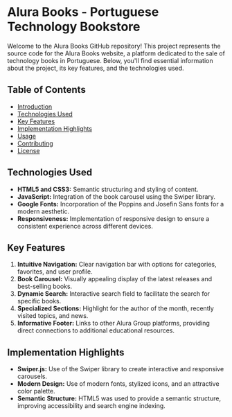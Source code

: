 # Alura Books - Portuguese Technology Bookstore

Welcome to the Alura Books GitHub repository! This project represents the source code for the Alura Books website, a platform dedicated to the sale of technology books in Portuguese. Below, you'll find essential information about the project, its key features, and the technologies used.

## Table of Contents

- [Introduction](#alura-books---portuguese-technology-bookstore)
- [Technologies Used](#technologies-used)
- [Key Features](#key-features)
- [Implementation Highlights](#implementation-highlights)
- [Usage](#usage)
- [Contributing](#contributing)
- [License](#license)

## Technologies Used

- **HTML5 and CSS3:** Semantic structuring and styling of content.
- **JavaScript:** Integration of the book carousel using the Swiper library.
- **Google Fonts:** Incorporation of the Poppins and Josefin Sans fonts for a modern aesthetic.
- **Responsiveness:** Implementation of responsive design to ensure a consistent experience across different devices.

## Key Features

1. **Intuitive Navigation:** Clear navigation bar with options for categories, favorites, and user profile.
2. **Book Carousel:** Visually appealing display of the latest releases and best-selling books.
3. **Dynamic Search:** Interactive search field to facilitate the search for specific books.
4. **Specialized Sections:** Highlight for the author of the month, recently visited topics, and news.
5. **Informative Footer:** Links to other Alura Group platforms, providing direct connections to additional educational resources.

## Implementation Highlights

- **Swiper.js:** Use of the Swiper library to create interactive and responsive carousels.
- **Modern Design:** Use of modern fonts, stylized icons, and an attractive color palette.
- **Semantic Structure:** HTML5 was used to provide a semantic structure, improving accessibility and search engine indexing.
